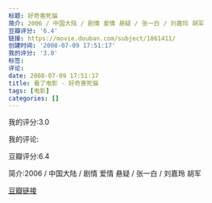 ```yaml
---
标题: 好奇害死猫
简介: 2006 / 中国大陆 / 剧情 爱情 悬疑 / 张一白 / 刘嘉玲 胡军
豆瓣评分: '6.4'
链接: https://movie.douban.com/subject/1861411/
创建时间: '2008-07-09 17:51:17'
我的评分: '3.0'
标签:
评论:
date: 2008-07-09 17:51:17
title: 看了电影 - 好奇害死猫
tags: [电影]
categories: []
---
```


我的评分:3.0

我的评论:

豆瓣评分:6.4

简介:2006 / 中国大陆 / 剧情 爱情 悬疑 / 张一白 / 刘嘉玲 胡军

[豆瓣链接](https://movie.douban.com/subject/1861411/)

